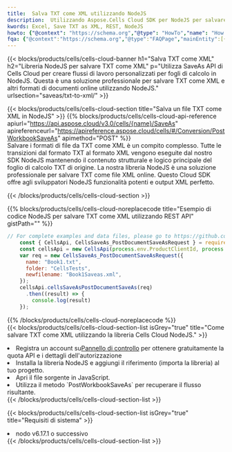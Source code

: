 ```yaml
---
title:  Salva TXT come XML utilizzando NodeJS
description:  Utilizzando Aspose.Cells Cloud SDK per NodeJS per salvare il file in formato TXT come file in formato XML.
kwords: Excel, Save TXT as XML, REST, NodeJS
howto: {"@context": "https://schema.org","@type": "HowTo","name": "How to save TXT as XML using the Cells Cloud NodeJS library.","description": "How to save TXT as XML using the Cells Cloud NodeJS library.","image": {"@type": "ImageObject"},"url": "/nodejs/saveas/txt-to-xml/","step": [{ "@type": "HowToStep","name": "How to save TXT as XML using the Cells Cloud NodeJS library. step 1", "image": {"@type": "ImageObject",},"url": "/nodejs/saveas/txt-to-xml/","text": "Register an account at <a href='https://dashboard.aspose.cloud/'>Dashboard</a> to get free API quota & authorization details",},{ "@type": "HowToStep","name": "How to save TXT as XML using the Cells Cloud NodeJS library. step 1", "image": {"@type": "ImageObject",},"url": "/nodejs/saveas/txt-to-xml/","text": "Install NodeJS library and add the reference (import the library) to your project.",},{ "@type": "HowToStep","name": "How to save TXT as XML using the Cells Cloud NodeJS library. step 1", "image": {"@type": "ImageObject",},"url": "/nodejs/saveas/txt-to-xml/","text": "Open the source file in JavaScript.",},{ "@type": "HowToStep","name": "How to save TXT as XML using the Cells Cloud NodeJS library. step 1", "image": {"@type": "ImageObject",},"url": "/nodejs/saveas/txt-to-xml/","text": "Use the `PostWorkbookSaveAs` method to retrieve the resulting stream.",}, ],"supply": {"@type": "HowToSupply","name": "document"},"tool": [{"@type": "HowToTool","name": "Visual Studio, Visual Studio Code, WebStorm"},{"@type": "HowToTool","name": "Aspose Cells"}],"totalTime": "PT6M"}
fqa: {"@context":"https://schema.org","@type":"FAQPage","mainEntity":[{"@type":"Question","name":"Why save file as other formats file in C# using REST API?","acceptedAnswer":{"@type":"Answer","text":"Documents are encoded in many ways, and some files may be incompatible with the software you use. To open and read such files, just save them as appropriate file formats.<br/><ol><li>Install .NET SDK and add the reference (import the library) to your project.</li><li>Open the source file in C# using REST API.</li><li>Call the PostWorkbookSaveAsRequest() method, passing an output filename with required extension.</li><li>Get the result of save as a separate file.</li></ol>"}},{"@type":"Question","name":"What file formats can I save as with your C# library?","acceptedAnswer":{"@type":"Answer","text":"We support a variety of file formats for conversion using .NET library, including XLSX, Excel, xls , PDF, CSV, HTML, Markdown, XML, PNG, JPG, TIFF, Json, TXT and many more."}},{"@type":"Question","name":"What is the maximum allowed file size for conversion using this .NET library?","acceptedAnswer":{"@type":"Answer","text":"There are no file size limits for format conversions using .NET library."}}]}
---
```

{{< blocks/products/cells/cells-cloud-banner h1="Salva TXT come XML" h2="Libreria NodeJS per salvare TXT come XML" p="Utilizza SaveAs API di Cells Cloud per creare flussi di lavoro personalizzati per fogli di calcolo in NodeJS. Questa è una soluzione professionale per salvare TXT come XML e altri formati di documenti online utilizzando NodeJS." urlsection="saveas/txt-to-xml/" >}}

{{< blocks/products/cells/cells-cloud-section title="Salva un file TXT come XML in NodeJS" >}}
{{% blocks/products/cells/cells-cloud-api-reference apiurl="https://api.aspose.cloud/v3.0/cells/{name}/SaveAs" apireferenceurl="https://apireference.aspose.cloud/cells/#/Conversion/PostWorkbookSaveAs" apimethod="POST" %}}
<br/>
Salvare i formati di file da TXT come XML è un compito complesso. Tutte le transizioni dal formato TXT al formato XML vengono eseguite dal nostro SDK NodeJS mantenendo il contenuto strutturale e logico principale del foglio di calcolo TXT di origine. La nostra libreria NodeJS è una soluzione professionale per salvare TXT come file XML online. Questo Cloud SDK offre agli sviluppatori NodeJS funzionalità potenti e output XML perfetto.

{{< /blocks/products/cells/cells-cloud-section >}}

{{% blocks/products/cells/cells-cloud-noreplacecode title="Esempio di codice NodeJS per salvare TXT come XML utilizzando REST API" gistPath="" %}}
  
```js
// For complete examples and data files, please go to https://github.com/aspose-cells-cloud/aspose-cells-cloud-node/
    const { CellsApi, CellsSaveAs_PostDocumentSaveAsRequest } = require("asposecellscloud");
    const cellsApi = new CellsApi(process.env.ProductClientId, process.env.ProductClientSecret);
    var req = new CellsSaveAs_PostDocumentSaveAsRequest({
      name: "Book1.txt",
      folder: "CellsTests",
      newfilename: "Book1Saveas.xml",
    });
    cellsApi.cellsSaveAsPostDocumentSaveAs(req)
      .then((result) => {
        console.log(result)
    });
```
  
{{% /blocks/products/cells/cells-cloud-noreplacecode %}}
<br/>
{{< blocks/products/cells/cells-cloud-section-list isGrey="true" title="Come salvare TXT come XML utilizzando la libreria Cells Cloud NodeJS." >}}
<li> Registra un account su<a href="https://dashboard.aspose.cloud/">Pannello di controllo</a> per ottenere gratuitamente la quota API e i dettagli dell'autorizzazione</li>
<li>Installa la libreria NodeJS e aggiungi il riferimento (importa la libreria) al tuo progetto.</li>
<li>Apri il file sorgente in JavaScript.</li>
<li>Utilizza il metodo `PostWorkbookSaveAs` per recuperare il flusso risultante.</li>
{{< /blocks/products/cells/cells-cloud-section-list >}}

{{< blocks/products/cells/cells-cloud-section-list isGrey="true" title="Requisiti di sistema" >}}
<li>nodo v6.17.1 o successivo</li>
{{< /blocks/products/cells/cells-cloud-section-list >}}
